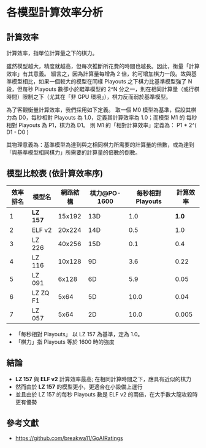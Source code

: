 ﻿# 各模型計算效率分析

## 計算效率
計算效率，指單位計算量之下的棋力。

雖然模型越大，精度就越高，但每次推斷所花費的時間也越長。因此，衡量「計算效率」有其意義。
細言之，因為計算量每增為 2 倍，約可增加棋力一段。故與基準模型相比，如果一個較大的模型在同樣 Playouts 之下棋力比基準模型強了 N 段，但每秒 Playouts 數卻小於黊準模型的 2^N 分之一，則在相同計算量（或行棋時間）限制之下（尤其在「非 GPU 環境」），棋力反而弱於基準模型。

為了客觀衡量計算效率，我們採用如下定義。
取一個 M0 模型為基準，假設其棋力為 D0，每秒相對 Playouts 為 1.0，定義其計算效率為 1.0；而模型 M1 的 每秒相對 Playouts 為 P1，棋力為 D1。
則 M1 的「相對計算效率」定義為： P1 * 2^( D1 - D0 ) 

其物理意義為：基準模型為達到與之相同棋力所需要的計算量的倍數，或為達到「與基準模型相同棋力」所需要的計算量的倍數的倒數。

## 模型比較表 (依計算效率序)
| 效率排名 | 模型名 | 網路結構 | 棋力@PO-1600 |  每秒相對 Playouts | 計算效率 |
| --- | --- | --------- | --- | ------------- | --- | 
|1| **LZ 157**| 15x192 | 13D | 1.0 |**1.0**|
|2 | ELF v2 | 20x224 | 14D |  0.5 | 1.0 |
|3 | LZ 226 | 40x256 | 15D | 0.1 | 0.4|
|4 | LZ 116 | 10x128 | 9D | 3.6 | 0.22|
|5 | LZ 091 | 6x128 | 6D | 5.9 | 0.05|
|6 | LZ ZQ F1 | 5x64 | 5D | 10.0 | 0.04|
|7 | LZ 057 | 5x64 | 2D | 10.0 | 0.005|

- 「每秒相對 Playouts」 以 LZ 157 為基準，定為 1.0。
- 「棋力」指 Playouts 等於 1600 時的強度

## 結論
- **LZ 157** 與 **ELF v2** 計算效率最高; 在相同計算時間之下，應具有近似的棋力
- 然而由於 **LZ 157** 的模型更小，更適合在小設備上運行
- 並且由於 LZ 157 的每秒 Playouts 數是 ELF v2 的兩倍，在大手數大龍攻殺時更有優勢

## 參考文獻
- https://github.com/breakwa11/GoAIRatings
